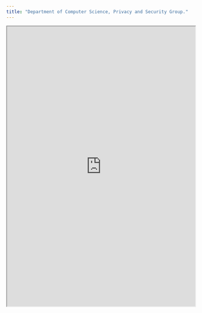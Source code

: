 ```yaml
---
title: "Department of Computer Science, Privacy and Security Group."
---
```




<iframe height="750" width="100%" src="https://ewelton.github.io/ktest/wiki.html#Department%20of%20Computer%20Science,%20Privacy%20and%20Security%20Group."></iframe>

